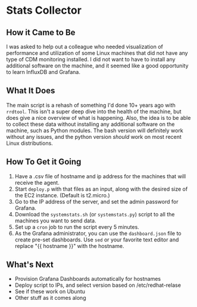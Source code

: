 # Stats Collector

## How it Came to Be
I was asked to help out a colleague who needed visualization of performance and utilization of some Linux machines that did not have any type of CDM monitoring installed.  I did not want to have to install any additional software on the machine, and it seemed like a good opportunity to learn InfluxDB and Grafana.

## What It Does
The main script is a rehash of something I'd done 10+ years ago with `rrdtool`.  This isn't a super deep dive into the health of the machine, but does give a nice overview of what is happening.  Also, the idea is to be able to collect these data without installing any additional software on the machine, such as Python modules.  The bash version will definitely work without any issues, and the python version _should_ work on most recent Linux distributions.

## How To Get it Going
1. Have a .csv file of hostname and ip address for the machines that will receive the agent.
2. Start `deploy.p` with that files as an input, along with the desired size of the EC2 instance.  (Default is t2.micro.)
3. Go to the IP address of the server, and set the admin password for Grafana.
4. Download the `systemstats.sh` (or `systemstats.py`) script to all the machines you want to send data.
5. Set up a `cron` job to run the script every 5 minutes.
6. As the Grafana administrator, you can use the `dashboard.json` file to create pre-set dashboards.  Use `sed` or your favorite text editor and replace "{{ hostname }}" with the hostname.

## What's Next
* Provision Grafana Dashboards automatically for hostnames
* Deploy script to IPs, and select version based on /etc/redhat-relase
* See if these work on Ubuntu
* Other stuff as it comes along
